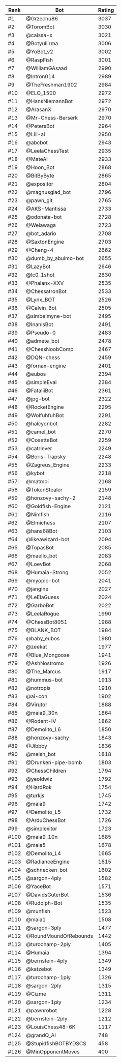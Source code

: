 Rank|Bot|Rating
---|---|---
#1|@Grzechu86|3037
#2|@ToromBot|3030
#3|@caissa-x|3021
#4|@Botyuliirma|3006
#5|@YoBot_v2|3002
#6|@RaspFish|3001
#7|@WilliamGAsaad|2990
#8|@Intron014|2989
#9|@TheFreshman1902|2984
#10|@ELO_1500|2972
#11|@HansNiemannBot|2972
#12|@ArasanX|2970
#13|@Mr-Chess-Berserk|2970
#14|@PetersBot|2964
#15|@Lili-ai|2950
#16|@abcbot|2943
#17|@LeelaChessTest|2935
#18|@MateAI|2933
#19|@Hoon_Bot|2868
#20|@BitByByte|2865
#21|@expositor|2804
#22|@magnusglad_bot|2796
#23|@pawn_git|2765
#24|@AKS-Mantissa|2733
#25|@odonata-bot|2728
#26|@Weiawaga|2723
#27|@bot_adario|2708
#28|@SaxtonEngine|2703
#29|@Cheng-4|2662
#30|@dumb_by_abulmo-bot|2655
#31|@LazyBot|2646
#32|@lc0_1shot|2630
#33|@Phalanx-XXV|2535
#34|@ChessatronBot|2533
#35|@Lynx_BOT|2526
#36|@Calvin_Bot|2505
#37|@simbelmyne-bot|2495
#38|@InanisBot|2491
#39|@Pseudo-0|2483
#40|@admete_bot|2478
#41|@ChessNoobComp|2467
#42|@DQN-chess|2459
#43|@fornax-engine|2401
#44|@eubos|2394
#45|@simpleEval|2384
#46|@FataliiBot|2361
#47|@jpg-bot|2322
#48|@RocketEngine|2295
#49|@WolfuhfuhBot|2291
#50|@halcyonbot|2282
#51|@camel_bot|2270
#52|@CosetteBot|2259
#53|@catriever|2249
#54|@Boris-Trapsky|2248
#55|@Zagreus_Engine|2233
#56|@kybot|2218
#57|@matmoi|2168
#58|@TokenStealer|2159
#59|@honzovy-sachy-2|2148
#60|@Goldfish-Engine|2121
#61|@Nimfish|2116
#62|@Elmichess|2107
#63|@hans68Bot|2103
#64|@likeawizard-bot|2094
#65|@TopasBot|2085
#66|@maello_bot|2083
#67|@LoevBot|2068
#68|@Humaia-Strong|2052
#69|@myopic-bot|2041
#70|@jangine|2027
#71|@LeElaGuess|2024
#72|@GarboBot|2022
#73|@LeelaRogue|1990
#74|@ChessBot8051|1988
#75|@BLANK_BOT|1984
#76|@baby_eubos|1980
#77|@zeekat|1977
#78|@Blue_Mongoose|1941
#79|@AshNostromo|1926
#80|@The_Marcus|1917
#81|@hummus-bot|1913
#82|@notropis|1910
#83|@ai-con|1902
#84|@Virutor|1888
#85|@maia9_30n|1864
#86|@Rodent-IV|1862
#87|@Demolito_L6|1850
#88|@honzovy-sachy|1843
#89|@Jibbby|1836
#90|@melsh_bot|1818
#91|@Drunken-pipe-bomb|1803
#92|@ChessChildren|1794
#93|@yeoldwiz|1792
#94|@HardRok|1754
#95|@turkjs|1745
#96|@maia9|1742
#97|@Demolito_L5|1732
#98|@ArduChessBot|1726
#99|@simplexitor|1723
#100|@maia9_10n|1685
#101|@maia5|1678
#102|@Demolito_L4|1665
#103|@RadianceEngine|1615
#104|@schnecken_bot|1602
#105|@sargon-4ply|1582
#106|@YaceBot|1571
#107|@DavidsGuterBot|1536
#108|@Rudolph-Bot|1535
#109|@munfish|1523
#110|@maia1|1508
#111|@sargon-3ply|1477
#112|@RoundMoundOfRebounds|1442
#113|@turochamp-2ply|1405
#114|@Humaia|1394
#115|@bernstein-4ply|1349
#116|@katzebot|1349
#117|@turochamp-1ply|1326
#118|@sargon-2ply|1315
#119|@Cizme|1311
#120|@sargon-1ply|1234
#121|@pawnrobot|1228
#122|@bernstein-2ply|1212
#123|@LouisChess48-6K|1117
#124|@grandQ_AI|748
#125|@StupidfishBOTBYDSCS|458
#126|@MinOpponentMoves|400
